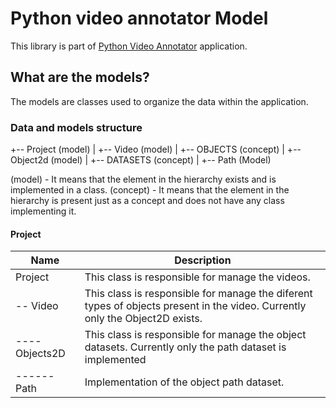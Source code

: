 # Python video annotator Model

This library is part of [Python Video Annotator](http://pythonvideoannotator.readthedocs.io) application.


## What are the models?

The models are classes used to organize the data within the application.

### Data and models structure

+-- Project (model)
|   +-- Video (model)
	|	+-- OBJECTS (concept)
		|	+-- Object2d (model)
			|	+-- DATASETS (concept)
				|	+-- Path (Model)

(model) - It means that the element in the hierarchy exists and is implemented in a class.
(concept) - It means that the element in the hierarchy is present just as a concept and does not have any class implementing it.

#### Project
| Name | Description |
|---|---|
|Project| This class is responsible for manage the videos. |
|-- Video| This class is responsible for manage the diferent types of objects present in the video. Currently only the Object2D exists. |
|---- Objects2D| This class is responsible for manage the object datasets. Currently only the path dataset is implemented|
|------ Path| Implementation of the object path dataset.|
